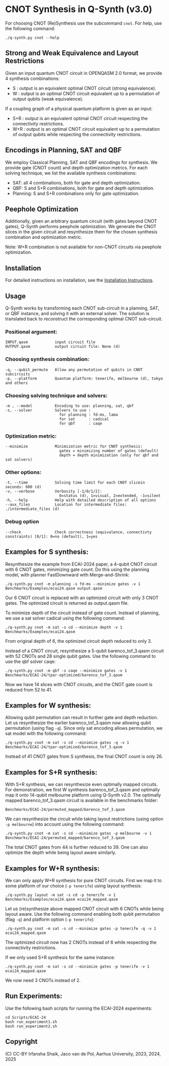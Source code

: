 # CNOT Synthesis in Q-Synth (v3.0)

For choosing CNOT (Re)Synthesis use the subcommand `cnot`.
For help, use the following command:

    ./q-synth.py cnot --help

## Strong and Weak Equivalence and Layout Restrictions

Given an input quantum CNOT circuit in OPENQASM 2.0 format, we provide 4 synthesis combinations:
- S   : output is an equivalent optimal CNOT circuit (strong equivalence).
- W   : output is an optimal CNOT circuit equivalent up to a permutation of output qubits (weak equivalence).

If a coupling graph of a physical quantum platform is given as an input:
- S+R : output is an equivalent optimal CNOT circuit respecting the connectivity restrictions.
- W+R : output is an optimal CNOT circuit equivalent up to a permutation of output qubits while respecting the connectivity restrictions.

## Encodings in Planning, SAT and QBF

We employ Classical Planning, SAT and QBF encodings for synthesis.
We provide gate (CNOT count) and depth optimization metrics.
For each solving technique, we list the available synthesis combinations:
- SAT: all 4 combinations, both for gate and depth optimization.
- QBF: S and S+R combinations, both for gate and depth optimization.
- Planning: S and S+R combinations only for gate optimization.

## Peephole Optimization

Additionally, given an arbitrary quantum circuit (with gates beyond CNOT gates), Q-Synth performs peephole optimization.
We generate the CNOT slices in the given circuit and resynthesize them for the chosen synthesis combination and optimization metric.

Note: W+R combination is not available for non-CNOT circuits via peephole optimization.

## Installation

For detailed instructions on installation, see the [Installation Instructions](INSTALL.md).

## Usage

Q-Synth works by transforming each CNOT sub-circuit in a planning, SAT, or QBF instance, and solving it with an external solver.
The solution is translated back to reconstruct the corresponding optimal CNOT sub-circuit.

### Positional argument:

    INPUT.qasm            input circuit file
    OUTPUT.qasm           output circuit file: None (d)

### Choosing synthesis combination:

    -q, --qubit_permute   Allow any permutation of qubits in CNOT subcircuits
    -p, --platform        Quantum platform: tenerife, melbourne (d), tokyo and others

### Choosing solving technique and solvers:

    -m , --model          Encoding to use: planning, sat, qbf
    -s, --solver          Solvers to use :
                            for planning : fd-ms, lama
                            for sat      : cadical
                            for qbf      : caqe

### Optimization metric:

    --minimize            Minimization metric for CNOT synthesis:
                            gates = minimizing number of gates (default)
                            depth = depth minimization (only for qbf and sat solvers)

### Other options:
    -t, --time            Solving time limit for each CNOT slicein seconds: 600 (d)
    -v, --verbose         Verbosity [-1/0/1/2]: 
                            0=status (d), 1=visual, 2=extended, -1=silent
    -h, --help            Help with detailed description of all options
    --aux_files           Location for intermediate files: ./intermediate_files (d)


### Debug option

    --check               Check correctness (equivalence, connectivty constraints) [0/1]: 0=no (default), 1=yes

## Examples for S synthesis:

Resynthesize the example from ECAI-2024 paper, a 4-qubit CNOT circuit with 6 CNOT gates, minimizing gate count.
Do this using the planning model, with planner FastDownward with Merge-and-Shrink:

    ./q-synth.py cnot -m planning -s fd-ms --minimize gates -v 1 Benchmarks/Examples/ecai24.qasm output.qasm

Our 6 CNOT circuit is replaced with an optimized circuit with only 3 CNOT gates. The optimized circuit is returned as output.qasm file.

To minimize depth of the circuit instead of gate count.
Instead of planning, we use a sat solver cadical using the following command:

    ./q-synth.py cnot -m sat -s cd --minimize depth -v 1 Benchmarks/Examples/ecai24.qasm

From original depth of 6, the optimized circuit depth reduced to only 3.

Instead of a CNOT circuit, resynthesize a 5-qubit barenco_tof_3.qasm circuit with 52 CNOTs and 28 single qubit gates.
Use the following command to use the qbf solver caqe:

    ./q-synth.py cnot -m qbf -s caqe --minimize gates -v 1 Benchmarks/ECAI-24/tpar-optimized/barenco_tof_3.qasm

Now we have 14 slices with CNOT circuits, and the CNOT gate count is reduced from 52 to 41.

## Examples for W synthesis:

Allowing qubit permutation can result in further gate and depth reduction.
Let us resynthesize the earlier barenco_tof_3.qasm now allowing qubit permutation (using flag `-q`).
Since only sat encoding allows permutation, we sat model with the following command:

    ./q-synth.py cnot -m sat -s cd --minimize gates -q -v 1 Benchmarks/ECAI-24/tpar-optimized/barenco_tof_3.qasm

Instead of 41 CNOT gates from S synthesis, the final CNOT count is only 26.

## Examples for S+R synthesis:

With S+R synthesis, we can resynthesize even optimally mapped circuits.
For demonstration, we first W synthesis barenco_tof_3.qasm and optimally map it onto 14-qubit melbourne platform using Q-Synth v2.0.
The optimally mapped barenco_tof_3.qasm circuit is available in the benchmarks folder:

    Benchmarks/ECAI-24/permuted_mapped/barenco_tof_3.qasm

We can resynthesize the circuit while taking layout restrictions (using option `-p melbourne`) into account using the following command:

    ./q-synth.py cnot -m sat -s cd --minimize gates -p melbourne -v 1 Benchmarks/ECAI-24/permuted_mapped/barenco_tof_3.qasm

The total CNOT gates from 44 is further reduced to 39.
One can also optimize the depth while being layout aware similarly.

## Examples for W+R synthesis:

We can only apply W+R synthesis for pure CNOT circuits.
First we map it to some platform of our choice (`-p tenerife`) using layout synthesis:

    ./q-synth.py layout -m sat -s cd -p tenerife -v 1 Benchmarks/Examples/ecai24.qasm ecai24_mapped.qasm

Let us (re)synthesize above mapped CNOT circuit with 6 CNOTs while being layout aware.
Use the following command enabling both qubit permutation (flag `-q`) and platform option (`-p tenerife`):

    ./q-synth.py cnot -m sat -s cd --minimize gates -p tenerife -q -v 1 ecai24_mapped.qasm

The optimized circuit now has 2 CNOTs instead of 6 while respecting the connectivity restrictions.

If we only used S+R synthesis for the same instance:

    ./q-synth.py cnot -m sat -s cd --minimize gates -p tenerife -v 1 ecai24_mapped.qasm

We now need 3 CNOTs instead of 2.

## Run Experiments:

Use the following bash scripts for running the ECAI-2024 experiments:

    cd Scripts/ECAI-24
    bash run_experiment1.sh
    bash run_experiment2.sh


## Copyright

(C) CC-BY Irfansha Shaik, Jaco van de Pol, Aarhus University, 2023, 2024, 2025
